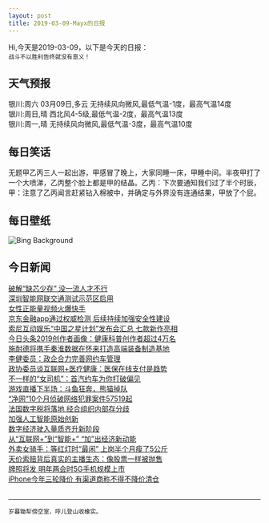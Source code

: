 ```yaml
---
layout: post
title: 2019-03-09-Mayx的日报
---
```


Hi,今天是2019-03-09，以下是今天的日报：<br><small>
战斗不以胜利告终就没有意义！</small><!--more-->
## 天气预报
银川:周六 03月09日,多云 无持续风向微风,最低气温-1度，最高气温14度<br>银川:周日,晴 西北风4-5级,最低气温-2度，最高气温13度<br>银川:周一,晴 无持续风向微风,最低气温-3度，最高气温10度
## 每日笑话
无题甲乙丙三人一起出游，甲感冒了晚上，大家同睡一床，甲睡中间。半夜甲打了一个大喷涕，乙丙整个脸上都是甲的结晶。乙丙：下次要通知我们过了半个时辰，甲：注意了乙丙闻言赶紧钻入棉被中，并确定与外界没有连通结果，甲放了个屁。
## 每日壁纸
![Bing Background](https://cn.bing.com/th?id=OHR.Policewomen_EN-US7694110536_1920x1080.jpg&rf=NorthMale_1920x1080.jpg&pid=hp "Policewomen from the United Nations Stabilization Mission in Haiti attend a ceremony to mark International Women's Day in 2016 (© Hector Retamal/AFP/Getty Images)")
## 今日新闻

[破解“缺芯少存” 没一流人才不行](http://it.people.com.cn/n1/2019/0308/c1009-30965989.html)   
[深圳智能网联交通测试示范区启用](http://it.people.com.cn/n1/2019/0308/c1009-30965980.html)   
[女性正能量视频火爆快手](http://it.people.com.cn/n1/2019/0308/c1009-30965933.html)   
[京东金融app通过权威检测 后续持续加强安全性建设](http://it.people.com.cn/n1/2019/0308/c1009-30965947.html)   
[索尼互动娱乐“中国之星计划”发布会汇总 七款新作亮相](http://it.people.com.cn/n1/2019/0308/c1009-30965869.html)   
[今日头条2019创作者画像：健康科普创作者超过4万名](http://it.people.com.cn/n1/2019/0308/c1009-30965573.html)   
[施耐德将携手秦淮数据在怀来打造高端装备制造基地](http://it.people.com.cn/n1/2019/0308/c1009-30964914.html)   
[李健委员：政企合力完善网约车管理](http://it.people.com.cn/n1/2019/0308/c1009-30965524.html)   
[政协委员谈互联网+医疗健康：医保在线支付是趋势](http://it.people.com.cn/n1/2019/0308/c1009-30965356.html)   
[不一样的“女司机”：首汽约车为你打破偏见](http://it.people.com.cn/n1/2019/0308/c1009-30965137.html)   
[游戏直播下半场：斗鱼狂奔，熊猫掉队](http://it.people.com.cn/n1/2019/0308/c1009-30964105.html)   
[“净网”10个月侦破网络犯罪案件57519起](http://it.people.com.cn/n1/2019/0308/c1009-30964091.html)   
[法国数字税将落地 经合组织内部存分歧](http://it.people.com.cn/n1/2019/0308/c1009-30964083.html)   
[加强人工智能原始创新](http://it.people.com.cn/n1/2019/0308/c1009-30964089.html)   
[数字经济驶入量质齐升新阶段](http://it.people.com.cn/n1/2019/0308/c1009-30964088.html)   
[从“互联网+”到“智能+” “加”出经济新动能](http://it.people.com.cn/n1/2019/0308/c1009-30963929.html)   
[外卖女骑手：等红灯时“最闲” 上岗半个月瘦了5公斤](http://it.people.com.cn/n1/2019/0308/c1009-30963878.html)   
[天价索赔背后真实的主播生态：像股票一样被抛售](http://it.people.com.cn/n1/2019/0308/c1009-30963885.html)   
[牌照将发 明年两会时5G手机规模上市](http://it.people.com.cn/n1/2019/0308/c1009-30963841.html)   
[iPhone今年三轮降价 有渠道商称不得不降价清仓](http://it.people.com.cn/n1/2019/0308/c1009-30963839.html)   
<br />

***

<small>岁暮锄犁傍空室，呼儿登山收橡实。</small>
